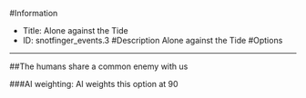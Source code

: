 #Information
 - Title: Alone against the Tide
 - ID: snotfinger_events.3
#Description
Alone against the Tide
#Options

___
##The humans share a common enemy with us

###AI weighting:
AI weights this option at 90

